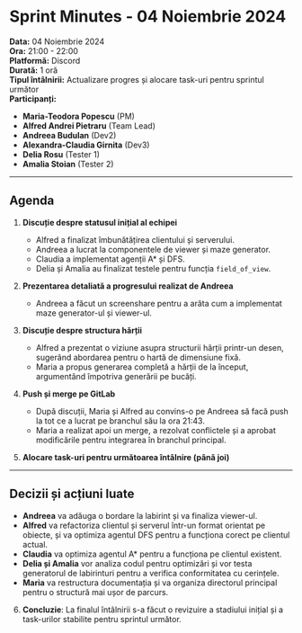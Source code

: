 # **Sprint Minutes - 04 Noiembrie 2024**

**Data:** 04 Noiembrie 2024  
**Ora:** 21:00 - 22:00  
**Platformă:** Discord  
**Durată:** 1 oră  
**Tipul întâlnirii:** Actualizare progres și alocare task-uri pentru sprintul următor  
**Participanți:**  
- **Maria-Teodora Popescu** (PM)
- **Alfred Andrei Pietraru** (Team Lead)
- **Andreea Budulan** (Dev2)
- **Alexandra-Claudia Girnita** (Dev3)
- **Delia Rosu** (Tester 1)
- **Amalia Stoian** (Tester 2)

---

## **Agenda**

1. **Discuție despre statusul inițial al echipei**
   - Alfred a finalizat îmbunătățirea clientului și serverului.
   - Andreea a lucrat la componentele de viewer și maze generator.
   - Claudia a implementat agenții A* și DFS.
   - Delia și Amalia au finalizat testele pentru funcția `field_of_view`.

2. **Prezentarea detaliată a progresului realizat de Andreea**
   - Andreea a făcut un screenshare pentru a arăta cum a implementat maze generator-ul și viewer-ul.

3. **Discuție despre structura hărții**
   - Alfred a prezentat o viziune asupra structurii hărții printr-un desen, sugerând abordarea pentru o hartă de dimensiune fixă.
   - Maria a propus generarea completă a hărții de la început, argumentând împotriva generării pe bucăți.

4. **Push și merge pe GitLab**
   - După discuții, Maria și Alfred au convins-o pe Andreea să facă push la tot ce a lucrat pe branchul său la ora 21:43.
   - Maria a realizat apoi un merge, a rezolvat conflictele și a aprobat modificările pentru integrarea în branchul principal.

5. **Alocare task-uri pentru următoarea întâlnire (până joi)**

---

## **Decizii și acțiuni luate**

- **Andreea** va adăuga o bordare la labirint și va finaliza viewer-ul.
- **Alfred** va refactoriza clientul și serverul într-un format orientat pe obiecte, și va optimiza agentul DFS pentru a funcționa corect pe clientul actual.
- **Claudia** va optimiza agentul A* pentru a funcționa pe clientul existent.
- **Delia și Amalia** vor analiza codul pentru optimizări și vor testa generatorul de labirinturi pentru a verifica conformitatea cu cerințele.
- **Maria** va restructura documentația și va organiza directorul principal pentru o structură mai ușor de parcurs.

6. **Concluzie**: La finalul întâlnirii s-a făcut o revizuire a stadiului inițial și a task-urilor stabilite pentru sprintul următor.


